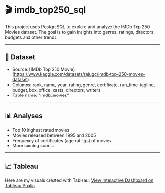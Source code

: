 # 🎬 imdb_top250_sql
This project uses PostgreSQL to explore and analyze the IMDb Top 250 Movies dataset. The goal is to gain insights into genres, ratings, directors, budgets and other trends.

---

## 📂 Dataset

- Source: [IMDb Top 250 Movie] (https://www.kaggle.com/datasets/rajugc/imdb-top-250-movies-dataset)
- Columns: rank, name, year, rating, genre, certificate, run_time, tagline, budget, box_office, casts, 
           directors,  writers
- Table name: "imdb_movies"

---

## 📊 Analyses
- Top 10 highest rated movies
- Movies released between 1995 and 2005
- Frequency of certificates (age ratings) of movies
- More coming soon...

---

## 📈 Tableau
Here are my visuals created with Tableau:
[View Interactive Dashboard on Tableau Public](https://public.tableau.com/views/IMDb_Top250_Project/IMDb_Project)
